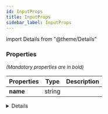 ```yaml
---
id: InputProps
title: InputProps
sidebar_label: InputProps
---
```


import Details from "@theme/Details"




### Properties

<font size="2"><i>(Mandatory properties are in bold)</i></font>

| Properties | Type | Description |
| --------- | ---- | ----------- |
| **name** | string |  |


<Details summary={<summary><b>Additional properties for advanced use cases</b></summary>}><div>

| Properties | Type | Description |
| --------- | ---- | ----------- |
| touchOn | [TouchOnType](/framework-api/types/TouchOnType.md)[ValidatorsType](/framework-api/types/ValidatorsType.md) |  |


</div></Details>